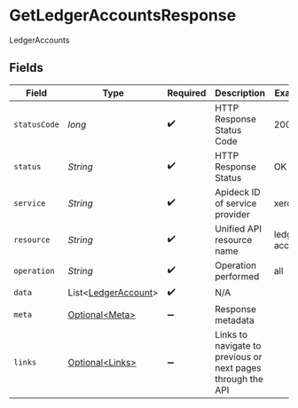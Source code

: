 # GetLedgerAccountsResponse

LedgerAccounts


## Fields

| Field                                                            | Type                                                             | Required                                                         | Description                                                      | Example                                                          |
| ---------------------------------------------------------------- | ---------------------------------------------------------------- | ---------------------------------------------------------------- | ---------------------------------------------------------------- | ---------------------------------------------------------------- |
| `statusCode`                                                     | *long*                                                           | :heavy_check_mark:                                               | HTTP Response Status Code                                        | 200                                                              |
| `status`                                                         | *String*                                                         | :heavy_check_mark:                                               | HTTP Response Status                                             | OK                                                               |
| `service`                                                        | *String*                                                         | :heavy_check_mark:                                               | Apideck ID of service provider                                   | xero                                                             |
| `resource`                                                       | *String*                                                         | :heavy_check_mark:                                               | Unified API resource name                                        | ledger-accounts                                                  |
| `operation`                                                      | *String*                                                         | :heavy_check_mark:                                               | Operation performed                                              | all                                                              |
| `data`                                                           | List\<[LedgerAccount](../../models/components/LedgerAccount.md)> | :heavy_check_mark:                                               | N/A                                                              |                                                                  |
| `meta`                                                           | [Optional\<Meta>](../../models/components/Meta.md)               | :heavy_minus_sign:                                               | Response metadata                                                |                                                                  |
| `links`                                                          | [Optional\<Links>](../../models/components/Links.md)             | :heavy_minus_sign:                                               | Links to navigate to previous or next pages through the API      |                                                                  |